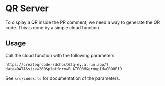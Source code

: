 # QR Server

To display a QR inside the PR comment, we need a way to generate the QR code.
This is done by a simple cloud function.

## Usage

Call the cloud function with the following parameters:

```
https://createqrcode-rdchost62q-ey.a.run.app/?data=DATA&size=200&platform=PLATFORM&groupId=GROUPID
```

See `src/index.ts` for documentation of the parameters.
